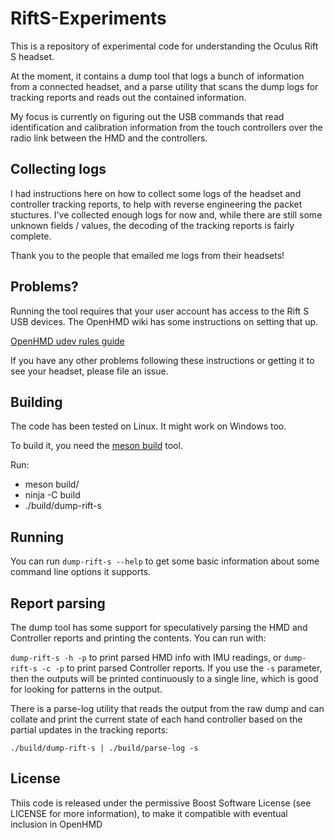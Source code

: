 # RiftS-Experiments
This is a repository of experimental code for understanding the Oculus Rift S headset.

At the moment, it contains a dump tool that logs a bunch of information from a
connected headset, and a parse utility that scans the dump logs for tracking
reports and reads out the contained information.

My focus is currently on figuring out the USB commands that read identification
and calibration information from the touch controllers over the radio link between
the HMD and the controllers.

## Collecting logs

I had instructions here on how to collect some logs of the headset and controller tracking
reports, to help with reverse engineering the packet stuctures. I've collected enough logs
for now and, while there are still some unknown fields / values, the decoding of the tracking
reports is fairly complete.

Thank you to the people that emailed me logs from their headsets!

## Problems?

Running the tool requires that your user account has access to the Rift S USB devices. The
OpenHMD wiki has some instructions on setting that up.

[OpenHMD udev rules guide](https://github.com/OpenHMD/OpenHMD/wiki/Udev-rules-list)

If you have any other problems following these instructions or getting it to see your headset, please file an issue.

## Building

The code has been tested on Linux. It might work on Windows too.

To build it, you need the [meson build](https://mesonbuild.com/) tool.

Run:
 * meson build/
 * ninja -C build
 * ./build/dump-rift-s

## Running

You can run `dump-rift-s --help` to get some basic information about some command line options it supports.

## Report parsing

The dump tool has some support for speculatively parsing the HMD and Controller reports
and printing the contents. You can run with:

`dump-rift-s -h -p` to print parsed HMD info with IMU readings, or
`dump-rift-s -c -p` to print parsed Controller reports. If you use the `-s` parameter,
then the outputs will be printed continuously to a single line, which is good for looking for
patterns in the output.

There is a parse-log utility that reads the output from the raw dump and can collate and print
the current state of each hand controller based on the partial updates in the tracking reports:

`./build/dump-rift-s | ./build/parse-log -s`

## License
Thiis code is released under the permissive Boost Software License (see LICENSE for more information), to make it compatible with eventual inclusion in OpenHMD

